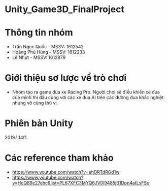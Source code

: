 # Unity_Game3D_FinalProject
# Thông tin nhóm
* Trần Ngọc Quốc - MSSV: 1612542
* Hoàng Phú Hùng - MSSV: 1612233
* Lê Nhựt - MSSV: 1612879

# Giới thiệu sơ lược về trò chơi
* Nhóm tạo ra game đua xe Racing Pro. Người chơi sẽ điều khiển xe đua của mình thi đấu cùng với các xe đua AI trên các đường đua khắc nghiệt nhưng vô cùng thú vị.

# Phiên bản Unity 
2019.1.14f1

# Các reference tham khảo
* https://www.youtube.com/watch?v=ehDRTdRGd1w
* https://www.youtube.com/watch?v=HeQ89e27ehc&list=PL67XFC3MYQ6JV0l9485jB1Dpn4atLsFSo
